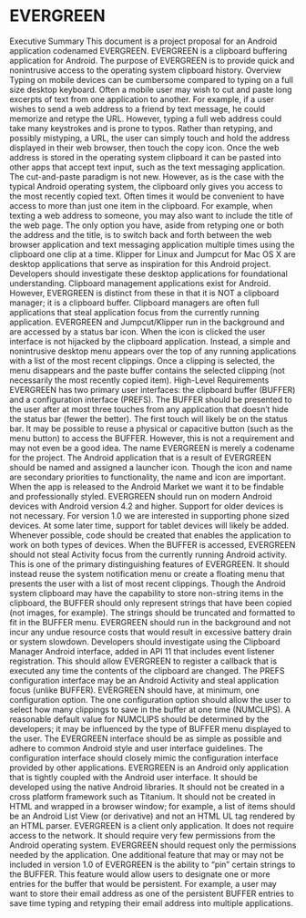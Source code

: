 EVERGREEN
=========
Executive Summary 
This document is a project proposal for an Android application codenamed EVERGREEN. EVERGREEN is a clipboard buffering application for Android. The purpose of EVERGREEN is to provide quick and nonintrusive access to the operating system clipboard history.
Overview 
Typing on mobile devices can be cumbersome compared to typing on a full size desktop keyboard. Often a mobile user may wish to cut and paste long excerpts of text from one application to another. For example, if a user wishes to send a web address to a friend by text message, he could memorize and retype the URL. However, typing a full web address could take many keystrokes and is prone to typos. Rather than retyping, and possibly mistyping, a URL, the user can simply touch and hold the address displayed in their web browser, then touch the copy icon. Once the web address is stored in the operating system clipboard it can be pasted into other apps that accept text input, such as the text messaging application. The cut-and-paste paradigm is not new. However, as is the case with the typical Android operating system, the clipboard only gives you access to the most recently copied text. Often times it would be convenient to have access to more than just one item in the clipboard. For example, when texting a web address to someone, you may also want to include the title of the web page. The only option you have, aside from retyping one or both the address and the title, is to switch back and forth between the web browser application and text messaging application multiple times using the clipboard one clip at a time.
Klipper for Linux and Jumpcut for Mac OS X are desktop applications that serve as inspiration for this Android project. Developers should investigate these desktop applications for foundational understanding. Clipboard management applications exist for Android. However, EVERGREEN is distinct from these in that it is NOT a clipboard manager; it is a clipboard buffer. Clipboard managers are often full applications that steal application focus from the currently running application. EVERGREEN and Jumpcut/Klipper run in the background and are accessed by a status bar icon. When the icon is clicked the user interface is not hijacked by the clipboard application. Instead, a simple and nonintrusive desktop menu appears over the top of any running applications with a list of the most recent clippings. Once a clipping is selected, the menu disappears and the paste buffer contains the selected clipping (not necessarily the most recently copied item).
High-Level Requirements EVERGREEN has two primary user interfaces: the clipboard buffer (BUFFER) and a configuration interface (PREFS). The BUFFER should be presented to the user after at most three touches from any application that doesn’t hide the status bar (fewer the better). The first touch will likely be on the status bar. It may be possible to reuse a physical or capacitive button (such as the menu button) to access the BUFFER. However, this is not a requirement and may not even be a good idea. The name EVERGREEN is merely a codename for the project. The Android application that is a result of EVERGREEN should be named and assigned a launcher icon. Though the icon and name are secondary priorities to functionality, the name and icon are important. When the app is released to the Android Market we want it to be findable and professionally styled. EVERGREEN should run on modern Android devices with Android version 4.2 and higher. Support for older devices is not necessary. For version 1.0 we are interested in supporting phone sized devices. At some later time, support for tablet devices will likely be added. Whenever possible, code should be created that enables the application to work on both types of devices.
When the BUFFER is accessed, EVERGREEN should not steal Activity focus from the currently running Android activity. This is one of the primary distinguishing features of EVERGREEN. It should instead reuse the system notification menu or create a floating menu that presents the user with a list of most recent clippings. Though the Android system clipboard may have the capability to store non-string items in the clipboard, the BUFFER should only represent strings that have been copied (not images, for example). The strings should be truncated and formatted to fit in the BUFFER menu.
EVERGREEN should run in the background and not incur any undue resource costs that would result in excessive battery drain or system slowdown. Developers should investigate using the Clipboard Manager Android interface, added in API 11 that includes event listener registration. This should allow EVERGREEN to register a callback that is executed any time the contents of the clipboard are changed. The PREFS configuration interface may be an Android Activity and steal application focus (unlike BUFFER). EVERGREEN should have, at minimum, one configuration option. The one configuration option should allow the user to select how many clippings to save in the buffer at one time (NUMCLIPS). A reasonable default value for NUMCLIPS should be determined by the developers; it may be influenced by the type of BUFFER menu displayed to the user.
The EVERGREEN interface should be as simple as possible and adhere to common Android style and user interface guidelines. The configuration interface should closely mimic the configuration interface provided by other applications.
EVERGREEN is an Android only application that is tightly coupled with the Android user interface. It should be developed using the native Android libraries. It should not be created in a cross platform framework such as Titanium. It should not be created in HTML and wrapped in a browser window; for example, a list of items should be an Android List View (or derivative) and not an HTML UL tag rendered by an HTML parser.
EVERGREEN is a client only application. It does not require access to the network. It should require very few permissions from the Android operating system. EVERGREEN should request only the permissions needed by the application.
One additional feature that may or may not be included in version 1.0 of EVERGREEN is the ability to “pin” certain strings to the BUFFER. This feature would allow users to designate one or more entries for the buffer that would be persistent. For example, a user may want to store their email address as one of the persistent BUFFER entries to save time typing and retyping their email address into multiple applications.











